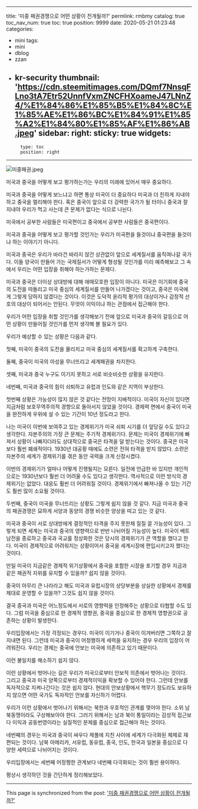 
---
title: '미중 패권경쟁으로 어떤 상황이 전개될까?'
permlink: rmbmy
catalog: true
toc_nav_num: true
toc: true
position: 9999
date: 2020-05-21 01:23:48
categories:
- mini
tags:
- mini
- dblog
- zzan
- kr-security
thumbnail: 'https://cdn.steemitimages.com/DQmf7NnsqFLno3tA7Etr52UnnfVxmZNCFHXoameJ47LNnZ4/%E1%84%86%E1%85%B5%E1%84%8C%E1%85%AE%E1%86%BC%E1%84%91%E1%85%A2%E1%84%80%E1%85%AF%E1%86%AB.jpeg'
sidebar:
    right:
        sticky: true
widgets:
    -
        type: toc
        position: right
---


![미중패권.jpeg](https://cdn.steemitimages.com/DQmf7NnsqFLno3tA7Etr52UnnfVxmZNCFHXoameJ47LNnZ4/%E1%84%86%E1%85%B5%E1%84%8C%E1%85%AE%E1%86%BC%E1%84%91%E1%85%A2%E1%84%80%E1%85%AF%E1%86%AB.jpeg)


미국과 중국을 어떻게 보고 평가하는가는 우리의 미래에 있어서 매우 중요하다.

미국과 중국을 어떻게 보느냐고 하면 통상 미국이 더 중요하다 미국과 더 친하게 지내야 하고 중국을 멀리해야 한다. 혹은 중국이 앞으로 더 강력한 국가가 될 터이니 중국과 잘 지내야 우리가 먹고 사는데 큰 문제가 없다는 식으로 나뉜다.

미국에서 공부한 사람들은 미국편이고 중국에서 공부한 사람들은 중국편이다.

미국과 중국을 어떻게 보고 평가할 것인가는 우리가 미국편을 들것이냐 중국편을 들것이냐 하는 이야기기 아니다.

미국과 중국은 우리가 바라건 바라지 않건 상관없이 앞으로 세계질서를 움직여나갈 국가다. 이들 양국이 만들어 가는 국제질서가 어떻게 형성될 것인가를 미리 예측해보고 그 속에서 우리는 어떤 입장을 취해야 하는가하는 문제다.

미국과 중국은 더이상 상대방에 대해 애매모호한 입장이 아니다. 미국은 이기회에 중국의 도전을 따돌리고 미국 중심의 세계질서를 만들어 나가겠다는 것이고, 중국은 미국에게 그렇게 당하지 않겠다는 것이다. 이것은 도덕적 윤리적 평가의 대상이거나 감정적 선호의 대상이 되어서는 안된다. 무엇이 이익이냐 하는 관점에서 접근해야 한다.

우리가 어떤 입장을 취할 것인가를 생각해보기 전에 앞으로 미국과 중국의 갈등으로 어떤 상황이 만들어질 것인가를 먼저 생각해 볼 필요가 있다.

우리가 예상할 수 있는 상황은 다음과 같다.

첫째, 미국이 중국의 도전을 물리치고 미국 중심의 세계질서를 확고하게 구축한다.

둘째, 중국이 미국의 아성을 무너뜨리고 세계패권을 차지한다.

셋째, 미국과 중국 누구도 이기지 못하고 서로 비슷비슷한 상황을 유지한다.

네번째, 미국과 중국의 힘이 쇠퇴하고 유럽과 인도와 같은 지역이 부상한다.

첫번째 상황은 가능성이 많지 않은 것 같다는 전망이 지배적이다. 미국이 자신이 있다면 지금처럼 보호무역주의적 경향으로 돌아서지 않았을 것이다. 경제력 면에서 중국이 미국을 완전하게 우위에 설 수 있는 기간이 10년 정도라고 한다.

나는 미국이 이번에 보여주고 있는 경제위기가 미국 쇠퇴 시기를 더 앞당길 수도 있다고 생각한다. 자본주의의 가장 큰 문제는 주기적 경제위기다. 문제는 미국이 경제위기에 빠져서 상황이 나빠지더라도 상대적으로 중국은 타격을 덜 받는다는 것이다. 중국은 미국보다 훨씬 폐쇄적이다. 1930년 대공황 때에도 소련은 전혀 타격을 받지 않았다. 소련은 자본주의 세계가 경제위기를 겪은 동안 국력을 크게 신장시켰다.

이번의 경제위기가 얼마나 어떻게 진행될지는 모른다. 일전에 언급한 바 있지만 개인적으로는 1930년보다 훨씬 더 어려울 수도 있다고 생각한다. 역사적으로 이런 방식의 경제위기는 없었다. 대응도 훨씬 더 어려워질 것이다. 경제위기에서 빠져나올 수 있는 기간도 훨씬 많이 소요될 것이다.

두번째, 중국이 미국을 무너뜨리는 상황도 그렇게 쉽지 않을 것 같다. 지금 미국과 중국의 패권경쟁은 묘하게 서양과 동양의 경쟁 비슷한 양상을 띠고 있는 것 같다.

미국과 중국이 서로 상대방에게 결정적인 타격을 주지 못한채 질질 끌 가능성이 있다. 그렇게 되면 세계는 미국과 중국의 영향력으로 반반 나뉘어질 가능성이 높다. 미국이 베트남전을 종료하고 중국과 국교를 정상화한 것은 당시의 경제위기가 큰 역할을 했다고 한다. 미국이 경제적으로 어려워지는 상황이어서 중국을 세계시장에 편입시키고자 했다는 것이다.

만일 미국이 지금같은 경제적 위기상황에서 중국을 포함한 시장을 포기할 경우 지금과 같은 패권적 지위를 유지할 수 있을까? 쉽지 않을 것이다.

중국이 아무리 큰 나라라고 해도 미국과 유럽시장의 상당부분을 상실한 상황에서 경제를 제대로 운영할 수 있을까? 그것도 쉽지 않을 것이다.

결국 중국과 미국은 어느정도에서 서로의 영향력을 인정해주는 상황으로 타협할 수도 있다. 그럼 미국을 중심으로 한 경제적 영향권, 중국을 중심으로 한 경제적 영향권으로 공존하는 상황이 발생한다.

우리입장에서는 가장 걱정되는 경우다. 미국이 이기거나 중국이 이겨버리면 그쪽하고 잘 지내면 된다. 그런데 미국과 중국이 어정쩡하게 세력을 유지하는 경우 우리의 입장이 어려워진다. 우리는 경제는 중국에 안보는 미국에 의존하고 있기 때문이다.

이런 불일치를 해소하기 쉽지 않다.

이런 상황에서 벗어나는 길은 우리가 미국으로부터 안보적 의존에서 벗어나는 것이다. 그리고 중국과 미국 양쪽으로부터 경제적이익을 확보할 수 있어야 한다. 그런데 안보를 독자적으로 지켜나간다는 것은 쉽지 않다. 현대의 안보상황에서 핵무기 정도라도 보유하지 않으면 어떤 국가도 독자적인 안보를 자신하기 어렵다.

우리가 이런 상황에서 벗어나기 위해서는 북한과 우호적인 관계를 맺어야 한다. 소위 남북동맹이라도 구상해보아야 한다. 그러기 위해서는 남과 북이 통일이라는 감성적 접근보다 이익과 공동번영이라는 실질적인 문제를 중심으로 접근해야 하는 것이다.

네번째의 경우는 미국과 중국이 싸우다 제풀에 지친 사이에 세계가 다극화된 체제로 재편되는 것이다. 남북 아메리카, 서유럽, 동유럽, 중국, 인도, 한국과 일본을 중심으로 다양한 세력으로 나뉘어지는 것이다.

우리입장에서는 세번째 어정쩡한 관계보다 네번째 다극화되는 것이 훨씬 용이하다.

평상시 생각하던 것을 간단하게 정리해보았다.

- - -

This page is synchronized from the post: ['미중 패권경쟁으로 어떤 상황이 전개될까?'](https://steemit.com/@oldstone/rmbmy)
